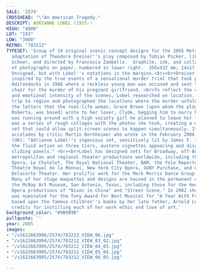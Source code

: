 ```yaml
---
SALE: '2574'
CROSSHEAD: "\"An American Tragedy."
DESCRIPT: ADRIANNE LOBEL (1955-)
HIGH: "4000"
LOT: "193"
LOW: "3000"
REFNO: "783212"
TYPESET: 'Group of 19 original scenic concept designs for the 2005 Metropolitan Opera
  adaptation of Theodore Dreiser''s play composed by Tobias Picker, libretto by Gene
  Scheer, and directed by Francesca Zambello.  Graphite, ink, and collaged reproductions
  of photographs on paper, numbered in lower right.  356x432 mm; 14x17 inches, sheets.
  Unsigned, but with Lobel''s notations in the margins.<br><br>Dreiser''s novel was
  inspired by the true events of a sensational murder trial that took place in the
  Adirondacks in 1906 where a reckless young man was accused and sent to the electric
  chair for the murder of his pregnant girlfriend. <br>To reflect the various locations
  and emotional intensity of the scenes, Lobel researched on location. She took a
  trip to region and photographed the locations where the murder unfolded and read
  the letters that the real-life woman, Grace Brown (upon whom the play''s character,
  Roberta, was based) wrote to her lover, Clyde, begging him to marry her while he
  was running around with a high society girl he planned to leave her for. The result
  was a series of rough collages with the photos she took, creating a multi-level
  set that could allow split-screen scenes to happen simultaneously. Its success prompted
  accolades by critic Martin Bernheimer who wrote in the February 2006 issue of Opera
  (UK): "Adrianne Lobel''s ingenious set, sensitively lit by James F. Ingalls, accommodated
  the fluid action on three tiers, austere vignettes appearing and disappearing behind
  sliding panels." <br><br>Lobel has designed sets for Broadway, off-Broadway, and
  metropolitan and regional theater productions worldwide, including the Metropolitan
  Opera, Le Chatelet, The Royal National Theater, BAM, the Yale Repertory Theatre,
  Théatre Royal de la Monnai, New York City Opera, SUNY Purchase, and Central Park''s
  Delacorte Theater. Her prolific work for the Mark Morris Dance Group is widely acclaimed.
  Many of her stage maquettes and designs are housed in the permanent collection of
  the McNay Art Museum, San Antonio, Texas, including those for the Houston Grand
  Opera productions of "Nixon in China" and "Street Scene." In 2002 she produced and
  was nominated for the Tony Award for Best Musical for "A Year With Frog and Toad"
  based upon the famous children''s books by her late father, Arnold Lobel, whom she
  credits for instilling much of her work ethic and love of art.'
background_color: "#9B9B9B"
pullquote: ''
year: 2005
images:
- "/v1622663996/2574/783212_VIEW_06.jpg"
- "/v1622663994/2574/783212_VIEW_03_02.jpg"
- "/v1622663995/2574/783212_VIEW_04_03.jpg"
- "/v1622663995/2574/783212_VIEW_05_04.jpg"
- "/v1622663995/2574/783212_VIEW_06_05.jpg"

---
```

